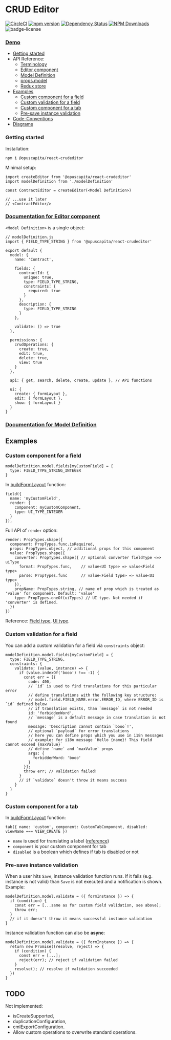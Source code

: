 # CRUD Editor


[![CircleCI](https://circleci.com/gh/OpusCapita/react-crudeditor.svg?style=shield&circle-token=d9a917e9d6b76fc2d83928b2ec06e2297b3e05a4)](https://circleci.com/gh/OpusCapita/react-crudeditor)
[![npm version](https://img.shields.io/npm/v/@opuscapita/react-crudeditor.svg)](https://npmjs.org/package/@opuscapita/react-crudeditor)
[![Dependency Status](https://img.shields.io/david/OpusCapita/react-crudeditor.svg)](https://david-dm.org/OpusCapita/react-crudeditor)
[![NPM Downloads](https://img.shields.io/npm/dm/@opuscapita/react-crudeditor.svg)](https://npmjs.org/package/@opuscapita/react-crudeditor)
![badge-license](https://img.shields.io/github/license/OpusCapita/react-crudeditor.svg)

### [Demo](https://opuscapita.github.io/react-crudeditor/branches/master/?currentComponentName=ContractEditor&maxContainerWidth=100%25&showSidebar=false)

- [Getting started](#getting-started)
- API Reference:
  - [Terminology](https://github.com/OpusCapita/react-crudeditor/wiki/Terminology)
  - [Editor component](https://github.com/OpusCapita/react-crudeditor/wiki/Editor-Component)
  - [Model Definition](https://github.com/OpusCapita/react-crudeditor/wiki/Model-Definition)
  - [props.model](https://github.com/OpusCapita/react-crudeditor/wiki/props.model)
  - [Redux store](https://github.com/OpusCapita/react-crudeditor/wiki/Redux-Store)
- [Examples](#examples)
  - [Custom component for a field](#custom-component-for-a-field)
  - [Custom validation for a field](#custom-validation-for-a-field)
  - [Custom component for a tab](#custom-component-for-a-tab)
  - [Pre-save instance validation](#pre-save-instance-validation)
- [Code-Conventions](https://github.com/OpusCapita/react-crudeditor/wiki/Code-Conventions)
- [Diagrams](https://github.com/OpusCapita/react-crudeditor/wiki/Diagrams)


### Getting started

Installation:
```
npm i @opuscapita/react-crudeditor
```

Minimal setup:
```
import createEditor from '@opuscapita/react-crudeditor'
import modelDefinition from './modelDefinition'

const ContractEditor = createEditor(<Model Definition>)

// ...use it later
// <ContractEditor/>
```

### [Documentation for Editor component](https://github.com/OpusCapita/react-crudeditor/wiki/Editor-Component)

`<Model Definition>` is a single object: 
```
// modelDefinition.js
import { FIELD_TYPE_STRING } from '@opuscapita/react-crudeditor'

export default {
  model: {
    name: 'Contract',
    
    fields: {
      contractId: {
        unique: true,
        type: FIELD_TYPE_STRING,
        constraints: {
          required: true
        }
      },
      description: {
        type: FIELD_TYPE_STRING
      }
    },
    
    validate: () => true
  },
  
  permissions: {
    crudOperations: {
      create: true,
      edit: true,
      delete: true,
      view: true
    }
  },
  
  api: { get, search, delete, create, update }, // API functions
  
  ui: {
    create: { formLayout },
    edit: { formLayout },
    show: { formLayout }
  }
}
```
### [Documentation for Model Definition](https://github.com/OpusCapita/react-crudeditor/wiki/Model-Definition)

## Examples

### Custom component for a field

```
modelDefinition.model.fields[myCustomField] = {
  type: FIELD_TYPE_STRING_INTEGER
}
```
In [buildFormLayout](https://github.com/OpusCapita/react-crudeditor/blob/master/src/demo/models/contracts/index.js#L308) function: 
```
field({
  name: 'myCustomField',
  render: {
    component: myCustomComponent,
    type: UI_TYPE_INTEGER
  }
}),
```
Full API of `render` option: 
```
render: PropTypes.shape({
  component: PropTypes.func.isRequired,
  props: PropTypes.object, // additional props for this component
  value: PropTypes.shape({
    converter: PropTypes.shape({ // optional converter fieldType <=> uiType
      format: PropTypes.func,    // value<UI type> => value<Field type>
      parse: PropTypes.func      // value<Field type> => value<UI type>
    }),
    propName: PropTypes.string, // name of prop which is treated as 'value' for component. Default: 'value'
    type: PropTypes.oneOf(uiTypes) // UI type. Not needed if 'converter' is defined.
  })
})
```
Reference: [Field type](https://github.com/OpusCapita/react-crudeditor/wiki/Terminology#field-type), [UI type](https://github.com/OpusCapita/react-crudeditor/wiki/Terminology#ui-type).

### Custom validation for a field

You can add a custom validation for a field via `constraints` object:

```
modelDefinition.model.fields[myCustomField] = {
  type: FIELD_TYPE_STRING,
  constraints: {
    validate: (value, instance) => {
      if (value.indexOf('booo') !== -1) {
        const err = [{
          code: 400,
          // `id` is used to find translations for this particular error
          // define translations with the following key structure:
          // model.field.FIELD_NAME.error.ERROR_ID, where ERROR_ID is `id` defined below
          // if translation exists, than `message` is not needed
          id: 'forbiddenWord',
          // `message` is a default message in case translation is not found
          message: 'Description cannot contain `booo`!',
          // optional `payload` for error translations
          // here you can define props which you use in i18n messages
          // example: for i18n message `Hello {name}! This field cannot exceed {maxValue}`
          // define `name` and `maxValue` props
          args: {
            forbiddenWord: 'booo'
          }
        }];
        throw err; // validation failed!
      }
      // if `validate` doesn't throw it means success
    }
  }
}
```

### Custom component for a tab

In [buildFormLayout](https://github.com/OpusCapita/react-crudeditor/blob/master/src/demo/models/contracts/index.js#L308) function:

```
tab({ name: 'custom', component: CustomTabComponent, disabled: viewName === VIEW_CREATE })
```

- `name` is used for translating a label ([reference](https://github.com/OpusCapita/react-crudeditor/wiki/Model-Definition#i18n-translations))
- `component` is your custom component for tab
- `disabled` is a boolean which defines if tab is disabled or not

### Pre-save instance validation

When a user hits `Save`, instance validation function runs. If it fails (e.g. instance is not valid) than `Save` is not executed and a notification is shown. Example: 

```
modelDefinition.model.validate = ({ formInstance }) => {
  if (condition) {
    const err = [...same as for custom field validation, see above];
    throw err;
  }
  // if it doesn't throw it means successful instance validation
}
```
Instance validation function can also be **async**:
```
modelDefinition.model.validate = ({ formInstance }) => {
  return new Promise((resolve, reject) => {
    if (condition) {
      const err = [...];
      reject(err); // reject if validation failed
    }
    resolve(); // resolve if validation succeeded
  })
}
```

## TODO

Not implemented:

- isCreateSupported,
- duplicationConfiguration,
- cmlExportConfiguration.
- Allow custom operations to overwrite standard operations.
